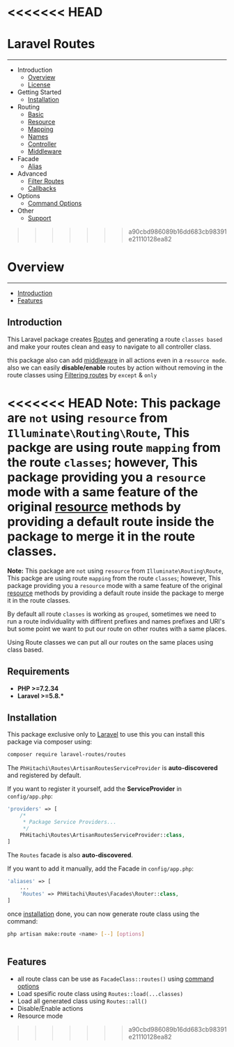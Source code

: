 <<<<<<< HEAD
=======
# Laravel Routes
----

- Introduction
    - [Overview](docs/en/1.0.0/overview)
    - [License](docs/en/1.0.0/license)
- Getting Started
    - [Installation](docs/en/1.0.0/installation)
- Routing
    - [Basic](docs/en/1.0.0/usage/basic)
    - [Resource](docs/en/1.0.0/usage/resource)
    - [Mapping](docs/en/1.0.0/usage/map)
    - [Names](docs/en/1.0.0/usage/names)
    - [Controller](docs/en/1.0.0/usage/controller)
    - [Middleware](docs/en/1.0.0/usage/middleware)
- Facade
    - [Alias](docs/en/1.0.0/usage/facade)
- Advanced
    - [Filter Routes](docs/en/1.0.0/advance/actions)
    - [Callbacks](docs/en/1.0.0/advance/callback)
- Options
    - [Command Options](docs/en/1.0.0/options)
- Other
    - [Support](docs/en/1.0.0/utilities/support)

>>>>>>> a90cbd986089b16dd683cb98391e21110128ea82
# Overview

---

- [Introduction](#introduction)
- [Features](#features)

<a name="introduction"></a>
## Introduction

This Laravel package creates [Routes](https://laravel.com/docs/8.x/routing) and generating a route `classes based` and make your routes clean and easy to navigate to all controller class.

this package also can add [middleware](https://laravel.com/docs/8.x/middleware) in all actions even in a `resource mode`. also we can easily <b>disable/enable</b> routes by action without removing in the route classes using [Filtering routes](/docs/#/en/1.0.0/advance/actions) by `except` & `only`

<<<<<<< HEAD
<strong>Note:</strong> This package are `not` using `resource` from `Illuminate\Routing\Route`, This packge are using route  `mapping` from the route `classes`; however, This package providing you a `resource` mode with a same feature of the original [resource](https://laravel.com/docs/5.8/controllers#resource-controllers) methods by providing a default route inside the package to merge it in the route classes.
=======
<strong>Note:</strong> This package are `not` using `resource` from `Illuminate\Routing\Route`, This packge are using route  `mapping` from the route `classes`; however, This package providing you a `resource` mode with a same feature of the original [resource](https://laravel.com/docs/5.8/controllers#resource-controllers) methods by providing a default route inside the package to merge it in the route classes. 

By default all route `classes` is working as `grouped`, sometimes we need to run a route individuality with diffirent prefixes and names prefixes and URI's but some point we want to put our route on other routes with a same places. 

Using Route classes we can put all our routes on the same places using class based.

<a name="requirements"></a>
## Requirements

- <strong>PHP >=7.2.34</strong>
- <strong>Laravel >=5.8.*</strong>

<a name="installation"></a>
## Installation

This package exclusive only to [Laravel](https://laravel.com/) to use this you can install this package via composer using:

```bash
composer require laravel-routes/routes
```

The `PhHitachi\Routes\ArtisanRoutesServiceProvider` is <strong>auto-discovered</strong> and registered by default.

If you want to register it yourself, add the <strong>ServiceProvider</strong> in `config/app.php`:

```php
'providers' => [
    /*
     * Package Service Providers...
     */
    PhHitachi\Routes\ArtisanRoutesServiceProvider::class,
]
```

The `Routes` facade is also <strong>auto-discovered</strong>.

If you want to add it manually, add the Facade in `config/app.php`:

```php
'aliases' => [
    ...
    'Routes' => PhHitachi\Routes\Facades\Router::class,
]
```


once [installation](docs/#/en/1.0.0/installation) done, you can now generate route class using the command:

```bash
php artisan make:route <name> [--] [options]
```
```php

```
<a name="features"></a>
## Features
- all route class can be use as `FacadeClass::routes()` using [command options](docs/#/en/1.0.0/options)
- Load spesific route class using `Routes::load(...classes)`
- Load all generated class using `Routes::all()`
- Disable/Enable actions
- Resource mode
>>>>>>> a90cbd986089b16dd683cb98391e21110128ea82
